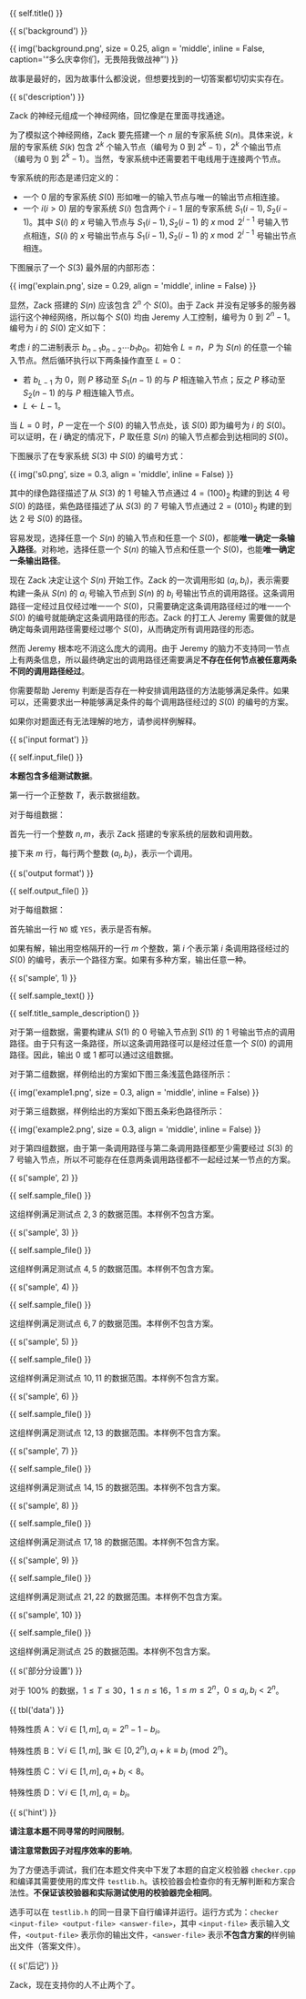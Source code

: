 {{ self.title() }}

{{ s('background') }}

{{ img('background.png', size = 0.25, align = 'middle', inline = False, caption='“多么庆幸你们，无畏陪我做战神”') }}

故事是最好的，因为故事什么都没说，但想要找到的一切答案都切切实实存在。

{{ s('description') }}

Zack 的神经元组成一个神经网络，回忆像是在里面寻找通途。

为了模拟这个神经网络，Zack 要先搭建一个 $n$ 层的专家系统 $S(n)$。具体来说，$k$ 层的专家系统 $S(k)$ 包含 $2^k$ 个输入节点（编号为 $0$ 到 $2^k-1$），$2^k$ 个输出节点（编号为 $0$ 到 $2^k-1$）。当然，专家系统中还需要若干电线用于连接两个节点。

专家系统的形态是递归定义的：

- 一个 $0$ 层的专家系统 $S(0)$ 形如唯一的输入节点与唯一的输出节点相连接。
- 一个 $i(i>0)$ 层的专家系统 $S(i)$ 包含两个 $i-1$ 层的专家系统 $S_1(i-1),S_2(i-1)$。其中 $S(i)$ 的 $x$ 号输入节点与 $S_1(i-1),S_2(i-1)$ 的 $x\bmod 2^{i-1}$ 号输入节点相连，$S(i)$ 的 $x$ 号输出节点与 $S_1(i-1),S_2(i-1)$ 的 $x\bmod 2^{i-1}$ 号输出节点相连。

下图展示了一个 $S(3)$ 最外层的内部形态：

{{ img('explain.png', size = 0.29, align = 'middle', inline = False) }}

显然，Zack 搭建的 $S(n)$ 应该包含 $2^n$ 个 $S(0)$。由于 Zack 并没有足够多的服务器运行这个神经网络，所以每个 $S(0)$ 均由 Jeremy 人工控制，编号为 $0$ 到 $2^n-1$。编号为 $i$ 的 $S(0)$ 定义如下：

考虑 $i$ 的二进制表示 $b_{n-1}b_{n-2}\cdots b_{1}b_{0}$。初始令 $L=n$，$P$ 为 $S(n)$ 的任意一个输入节点。然后循环执行以下两条操作直至 $L=0$：

- 若 $b_{L-1}$ 为 $0$，则 $P$ 移动至 $S_1(n-1)$ 的与 $P$ 相连输入节点；反之 $P$ 移动至 $S_2(n-1)$ 的与 $P$ 相连输入节点。
- $L\gets L-1$。

当 $L=0$ 时，$P$ 一定在一个 $S(0)$ 的输入节点处，该 $S(0)$ 即为编号为 $i$ 的 $S(0)$。可以证明，在 $i$ 确定的情况下，$P$ 取任意 $S(n)$ 的输入节点都会到达相同的 $S(0)$。

下图展示了在专家系统 $S(3)$ 中 $S(0)$ 的编号方式：

{{ img('s0.png', size = 0.3, align = 'middle', inline = False) }}

其中的绿色路径描述了从 $S(3)$ 的 $1$ 号输入节点通过 $4=(100)_2$ 构建的到达 $4$ 号 $S(0)$ 的路径，紫色路径描述了从 $S(3)$ 的 $7$ 号输入节点通过 $2=(010)_2$ 构建的到达 $2$ 号 $S(0)$ 的路径。

容易发现，选择任意一个 $S(n)$ 的输入节点和任意一个 $S(0)$，都能**唯一确定一条输入路径**。对称地，选择任意一个 $S(n)$ 的输入节点和任意一个 $S(0)$，也能**唯一确定一条输出路径**。

现在 Zack 决定让这个 $S(n)$ 开始工作。Zack 的一次调用形如 $(a_i,b_i)$，表示需要构建一条从 $S(n)$ 的 $a_i$ 号输入节点到 $S(n)$ 的 $b_i$ 号输出节点的调用路径。这条调用路径一定经过且仅经过唯一一个 $S(0)$，只需要确定这条调用路径经过的唯一一个 $S(0)$ 的编号就能确定这条调用路径的形态。Zack 的打工人 Jeremy 需要做的就是确定每条调用路径需要经过哪个 $S(0)$，从而确定所有调用路径的形态。

然而 Jeremy 根本吃不消这么庞大的调用。由于 Jeremy 的脑力不支持同一节点上有两条信息，所以最终确定出的调用路径还需要满足**不存在任何节点被任意两条不同的调用路径经过**。

你需要帮助 Jeremy 判断是否存在一种安排调用路径的方法能够满足条件。如果可以，还需要求出一种能够满足条件的每个调用路径经过的 $S(0)$ 的编号的方案。

如果你对题面还有无法理解的地方，请参阅样例解释。

{{ s('input format') }}

{{ self.input_file() }}

**本题包含多组测试数据**。

第一行一个正整数 $T$，表示数据组数。

对于每组数据：

首先一行一个整数 $n,m$，表示 Zack 搭建的专家系统的层数和调用数。

接下来 $m$ 行，每行两个整数 $(a_i,b_i)$，表示一个调用。

{{ s('output format') }}

{{ self.output_file() }}

对于每组数据：

首先输出一行 `NO` 或 `YES`，表示是否有解。

如果有解，输出用空格隔开的一行 $m$ 个整数，第 $i$ 个表示第 $i$ 条调用路径经过的 $S(0)$ 的编号，表示一个路径方案。如果有多种方案，输出任意一种。

{{ s('sample', 1) }}

{{ self.sample_text() }}

{{ self.title_sample_description() }}

对于第一组数据，需要构建从 $S(1)$ 的 $0$ 号输入节点到 $S(1)$ 的 $1$ 号输出节点的调用路径。由于只有这一条路径，所以这条调用路径可以是经过任意一个 $S(0)$ 的调用路径。因此，输出 $0$ 或 $1$ 都可以通过这组数据。

对于第二组数据，样例给出的方案如下图三条浅蓝色路径所示：

{{ img('example1.png', size = 0.3, align = 'middle', inline = False) }}

对于第三组数据，样例给出的方案如下图五条彩色路径所示：

{{ img('example2.png', size = 0.3, align = 'middle', inline = False) }}

对于第四组数据，由于第一条调用路径与第二条调用路径都至少需要经过 $S(3)$ 的 $7$ 号输入节点，所以不可能存在任意两条调用路径都不一起经过某一节点的方案。

{{ s('sample', 2) }}

{{ self.sample_file() }}

这组样例满足测试点 $2,3$ 的数据范围。本样例不包含方案。

{{ s('sample', 3) }}

{{ self.sample_file() }}

这组样例满足测试点 $4,5$ 的数据范围。本样例不包含方案。

{{ s('sample', 4) }}

{{ self.sample_file() }}

这组样例满足测试点 $6,7$ 的数据范围。本样例不包含方案。

{{ s('sample', 5) }}

{{ self.sample_file() }}

这组样例满足测试点 $10,11$ 的数据范围。本样例不包含方案。

{{ s('sample', 6) }}

{{ self.sample_file() }}

这组样例满足测试点 $12,13$ 的数据范围。本样例不包含方案。

{{ s('sample', 7) }}

{{ self.sample_file() }}

这组样例满足测试点 $14,15$ 的数据范围。本样例不包含方案。

{{ s('sample', 8) }}

{{ self.sample_file() }}

这组样例满足测试点 $17,18$ 的数据范围。本样例不包含方案。

{{ s('sample', 9) }}

{{ self.sample_file() }}

这组样例满足测试点 $21,22$ 的数据范围。本样例不包含方案。

{{ s('sample', 10) }}

{{ self.sample_file() }}

这组样例满足测试点 $25$ 的数据范围。本样例不包含方案。

{{ s('部分分设置') }}

对于 $100\%$ 的数据，$1\le T\le 30$，$1\le n\le 16$，$1\le m\le 2^n$，$0\le a_i,b_i<2^n$。

{{ tbl('data') }}

特殊性质 A：$\forall i\in[1,m],a_i=2^n-1-b_i$。

特殊性质 B：$\forall i\in[1,m],\exists k\in[0,2^n), a_i+k\equiv b_i\pmod {2^n}$。

特殊性质 C：$\forall i\in[1,m],a_i+b_i<8$。

特殊性质 D：$\forall i\in[1,m],a_i=b_i$。

{{ s('hint') }}

**请注意本题不同寻常的时间限制**。

**请注意常数因子对程序效率的影响**。

为了方便选手调试，我们在本题文件夹中下发了本题的自定义校验器 `checker.cpp` 和编译其需要使用的库文件 `testlib.h`。该校验器会检查你的有无解判断和方案合法性。**不保证该校验器和实际测试使用的校验器完全相同**。

选手可以在 `testlib.h` 的同一目录下自行编译并运行。运行方式为：`checker <input-file> <output-file> <answer-file>`，其中 `<input-file>` 表示输入文件，`<output-file>` 表示你的输出文件，`<answer-file>` 表示**不包含方案的**样例输出文件（答案文件）。

{{ s('后记') }}

Zack，现在支持你的人不止两个了。